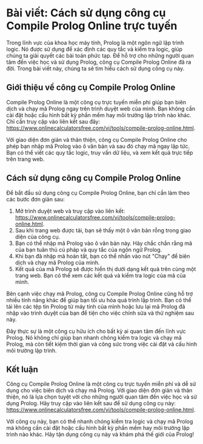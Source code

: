 Bài viết: Cách sử dụng công cụ Compile Prolog Online trực tuyến
===============================================================

Trong lĩnh vực của khoa học máy tính, Prolog là một ngôn ngữ lập trình logic. Nó được sử dụng để xác định các quy tắc và kiểm tra logic, giúp chúng ta giải quyết các bài toán phức tạp. Để hỗ trợ cho những người quan tâm đến việc học và sử dụng Prolog, công cụ Compile Prolog Online đã ra đời. Trong bài viết này, chúng ta sẽ tìm hiểu cách sử dụng công cụ này.

Giới thiệu về công cụ Compile Prolog Online
-------------------------------------------

Compile Prolog Online là một công cụ trực tuyến miễn phí giúp bạn biên dịch và chạy mã Prolog ngay trên trình duyệt web của mình. Bạn không cần cài đặt hoặc cấu hình bất kỳ phần mềm hay môi trường lập trình nào khác. Chỉ cần truy cập vào liên kết sau đây: <https://www.onlinecalculatorsfree.com/vi/tools/compile-prolog-online.html>.

Với giao diện đơn giản và thân thiện, công cụ Compile Prolog Online cho phép bạn nhập mã Prolog vào ô văn bản và sau đó chạy mã ngay lập tức. Bạn có thể viết các quy tắc logic, truy vấn dữ liệu, và xem kết quả trực tiếp trên trang web.

Cách sử dụng công cụ Compile Prolog Online
------------------------------------------

Để bắt đầu sử dụng công cụ Compile Prolog Online, bạn chỉ cần làm theo các bước đơn giản sau:

1. Mở trình duyệt web và truy cập vào liên kết: <https://www.onlinecalculatorsfree.com/vi/tools/compile-prolog-online.html>.
2. Sau khi trang web được tải, bạn sẽ thấy một ô văn bản rỗng trong giao diện của công cụ.
3. Bạn có thể nhập mã Prolog vào ô văn bản này. Hãy chắc chắn rằng mã của bạn tuân thủ cú pháp và quy tắc của ngôn ngữ Prolog.
4. Khi bạn đã nhập mã hoàn tất, bạn có thể nhấn vào nút "Chạy" để biên dịch và chạy mã Prolog của mình.
5. Kết quả của mã Prolog sẽ được hiển thị dưới dạng kết quả trên cùng một trang web. Bạn có thể xem các kết quả và kiểm tra logic của mã của mình.

Bên cạnh việc chạy mã Prolog, công cụ Compile Prolog Online cũng hỗ trợ nhiều tính năng khác để giúp bạn tối ưu hóa quá trình lập trình. Bạn có thể tải lên các tệp tin Prolog từ máy tính của mình hoặc lưu lại mã Prolog đã nhập vào trình duyệt của bạn để tiện cho việc chỉnh sửa và thử nghiệm sau này.

Đây thực sự là một công cụ hữu ích cho bất kỳ ai quan tâm đến lĩnh vực Prolog. Nó không chỉ giúp bạn nhanh chóng kiểm tra logic và chạy mã Prolog, mà còn tiết kiệm thời gian và công sức trong việc cài đặt và cấu hình môi trường lập trình.

Kết luận
--------

Công cụ Compile Prolog Online là một công cụ trực tuyến miễn phí và dễ sử dụng cho việc biên dịch và chạy mã Prolog. Với giao diện đơn giản và thân thiện, nó là lựa chọn tuyệt vời cho những người quan tâm đến việc học và sử dụng Prolog. Hãy truy cập vào liên kết sau để sử dụng công cụ này: <https://www.onlinecalculatorsfree.com/vi/tools/compile-prolog-online.html>.

Với công cụ này, bạn có thể nhanh chóng kiểm tra logic và chạy mã Prolog mà không cần cài đặt hoặc cấu hình bất kỳ phần mềm hay môi trường lập trình nào khác. Hãy tận dụng công cụ này và khám phá thế giới của Prolog!